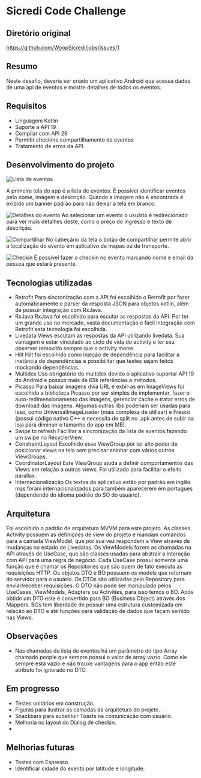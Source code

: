 # Sicredi Code Challenge

## Diretório original

https://github.com/WoopSicredi/jobs/issues/1

## Resumo

Neste desafio, deveria ser criado um aplicativo Android que acessa dados de uma api de eventos e mostre detalhes de todos os eventos.

## Requisitos

- Linguagem Kotlin
- Suporte a API 19
- Compilar com API 29
- Permitir checkine compartilhamento de eventos
- Tratamento de erros da API

## Desenvolvimento do projeto

![Lista de eventos](img/home.gif)

A primeira tela do app é a lista de eventos. É possível identificar eventos pelo nome, imagem e descrição. Quando a imagem não é encontrada é exibido um banner padrão para não deixar a tela em branco.

![Detalhes do evento](img/parallax.gif)
Ao selecionar um evento o usuário é redirecionado para ver mais detalhes deste, como o preço do ingresso e texto de descrição.

![Compartilhar](img/share.gif)
 No cabeçário da tela o botão de compartilhar permite abrir a localização do evento em aplicativo de mapas ou de transporte.

 ![Checkin](img/checkin.png)
 É possível fazer o checkin no evento marcando nome e email da pessoa que estará presente.

## Tecnologias utilizadas

- Retrofit
 Para sincronização com a API foi escolhido o Retrofit por fazer automaticamente o parser da resposta JSON para objetos kotlin, além de possuir integração com RxJava.
- RxJava
 RxJava foi escolhido para escutar as respostas da API. Por ter um grande uso no mercado, vasta documentação e fácil integração com Retrofit esta tecnologia foi escolhida.
- Livedata
 Views escutam as respostas da API utilizando livedata. Sua vantagem é estar vinculado ao ciclo de vida do activity e ter seu observer removido sempre que o activity morre.
- Hilt
 Hilt foi escolhido como injeção de dependência para facilitar a instância de dependências e possibilitar que testes sejam feitos mockando dependências.
- Multidex
 Uso obrigatório do multidex devido o aplicativo suportar API 19 do Android e possuir mais de 65k referências a métodos.
- Picasso
 Para baixar imagens dvia URL e exbil-as em ImageViews foi escolhido a biblioteca Picasso por ser simples de implementar, fazer o auto-redimensionamento das imagens, gerenciar cache e tratar erros de download das imagens. Algumas outras libs poderiam ser usadas para isso, como UniversalImageLoader (mais complexa de utilizar) e Fresco (possui código nativo C++ e necessita de split no .apk antes de subir na loja para diminuir o tamanho do app em MB).
- Swipe to refresh
 Facilitar a sincronização da lista de eventos fazendo um swipe no RecyclerView.
- ConstraintLayout
 Escolhido esse ViewGroup por ter alto poder de posicionar views na tela sem precisar aninhar com vários outros ViewGroups.
- CoordinatorLayout
 Este ViewGroup ajuda a definir comportamentos das Views em relação a outras views. Foi utilizado para facilitar o efeito parallax.
- Internacionalização
 Os textos do aplicativo estão por padrão em inglês mas foram internacionalizados para também aparecerem em portugues (dependendo do idioma padrão do SO do usuário).

## Arquitetura
  Foi escolhido o padrão de arquitetura MVVM para este projeto. As classes Activity possuem as definições de view do projeto e mandam comandos para a camada ViewModel, que por sua vez respondem a View através de mudanças no estado de Livedatas. Os ViewModels fazem as chamadas na API através de UseCase, que são classes usadas para abstrair a interação com API para uma regra de negócio. Cada UseCase possui somente uma função que é chamar os Repositories que são quem de fato executa as requisições HTTP.
  Os objetos DTO e BO possuem os models que retornam do servidor para o usuário. Os DTOs são utilizadas pelo Repository para enviar/receber requisições. O DTO não pode ser manipulado pelos UseCases, ViewModels, Adapters ou Activities, para isso temos o BO. Após obtido um DTO este é convertido para BO (Business Object) através dos Mappers. BOs tem liberdade de possuir uma estrutura customizada em relação ao DTO e até funções para validação de dados que façam sentido nas Views.

## Observações
 - Nas chamadas de lista de eventos há um parâmetro do tipo Array chamado people que sempre possui o valor de array vazio. Como ele sempre está vazio e não trouxe vantagens para o app então este atributo foi ignorado no DTO.

## Em progresso
- Testes unitários em construção.
- Figuras para ilustrar as camadas da arquitetura do projeto.
- Snackbars para substituir Toasts na comunicação com usuário.
- Melhoria no layout do Dialog de checkin.
- 
## Melhorias futuras
- Testes com Espresso.
- Identificar cidade do evento por latitude e longitude.
